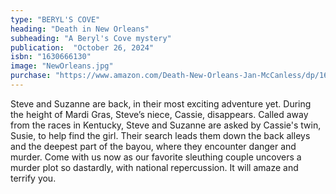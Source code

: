 ```yaml
---
type: "BERYL'S COVE"
heading: "Death in New Orleans"
subheading: "A Beryl's Cove mystery"
publication:  "October 26, 2024"
isbn: "1630666130"
image: "NewOrleans.jpg"
purchase: "https://www.amazon.com/Death-New-Orleans-Jan-McCanless/dp/1630666130?crid=1U9HC69YW0C5N&dib=eyJ2IjoiMSJ911ovI5u-YCplLbnwznQDUSDn6WZXWzrvWW7wCxmGfYzbym_WhQhz2oJDtNvsYYqeNFRHVnhHn2Yaqub5gH1I31ayLQyZmWPHfASsGuaWmsQPGSLEjUffwwHdI4zw8u2cujk6Ru9Jme5w8Cox5jLMwd3IVVbdhcNn_QDy-xxWO_-GTGcuUeQnMxANB424bS5uPNg1XQo_2kHkNFDDspXHt0a15l8W9fgoGAaT_gKCvSM.lLBWScbRLUSQT6A0HdRa9lsMhB-yru9E-mkYaYZInF4&dib_tag=se&keywords=death+in+New+Orleans&qid=1738282067&sprefix=death+in+new+orleans%2Caps%2C102&sr=8-1#detailBullets_feature_div"
---
```

Steve and Suzanne are back, in their most exciting adventure yet. During the height of Mardi Gras, Steve’s niece, Cassie, disappears. Called away from the races in Kentucky, Steve and Suzanne are asked by Cassie's twin, Susie, to help find the girl. Their search leads them down the back alleys and the deepest part of the bayou, where they encounter danger and murder. Come with us now as our favorite sleuthing couple uncovers a murder plot so dastardly, with national repercussion. It will amaze and terrify you.